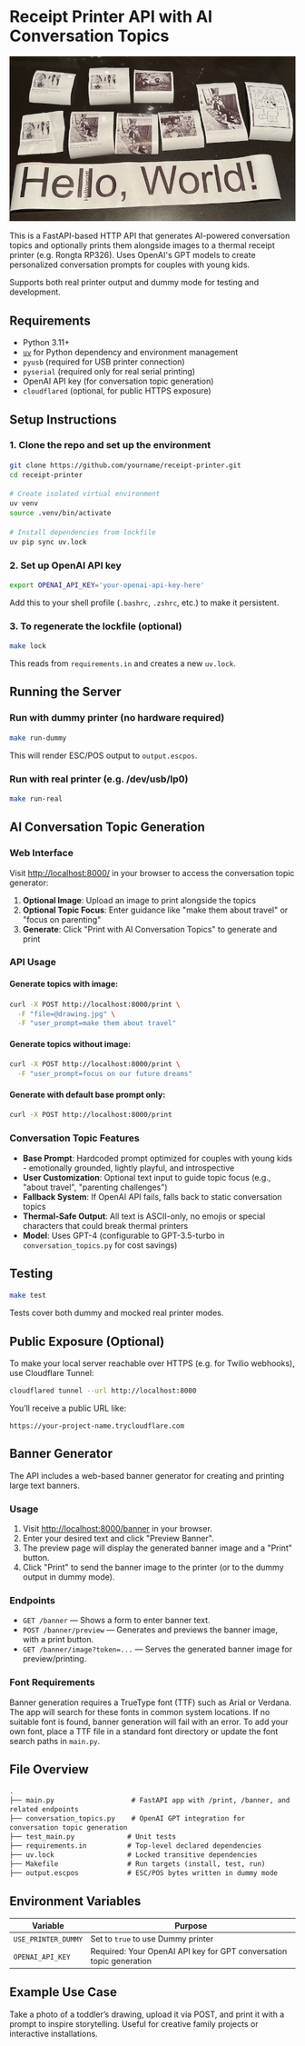 # Receipt Printer API with AI Conversation Topics

![Sample Output](samples.jpg)

This is a FastAPI-based HTTP API that generates AI-powered conversation topics and optionally prints them alongside images to a thermal receipt printer (e.g. Rongta RP326). Uses OpenAI's GPT models to create personalized conversation prompts for couples with young kids.

Supports both real printer output and dummy mode for testing and development.

## Requirements

- Python 3.11+
- [`uv`](https://github.com/astral-sh/uv) for Python dependency and environment management
- `pyusb` (required for USB printer connection)
- `pyserial` (required only for real serial printing)
- OpenAI API key (for conversation topic generation)
- `cloudflared` (optional, for public HTTPS exposure)

## Setup Instructions

### 1. Clone the repo and set up the environment

```bash
git clone https://github.com/yourname/receipt-printer.git
cd receipt-printer

# Create isolated virtual environment
uv venv
source .venv/bin/activate

# Install dependencies from lockfile
uv pip sync uv.lock
```

### 2. Set up OpenAI API key

```bash
export OPENAI_API_KEY='your-openai-api-key-here'
```

Add this to your shell profile (`.bashrc`, `.zshrc`, etc.) to make it persistent.

### 3. To regenerate the lockfile (optional)

```bash
make lock
```

This reads from `requirements.in` and creates a new `uv.lock`.

## Running the Server

### Run with dummy printer (no hardware required)

```bash
make run-dummy
```

This will render ESC/POS output to `output.escpos`.

### Run with real printer (e.g. /dev/usb/lp0)

```bash
make run-real
```

## AI Conversation Topic Generation

### Web Interface

Visit [http://localhost:8000/](http://localhost:8000/) in your browser to access the conversation topic generator:

1. **Optional Image**: Upload an image to print alongside the topics
2. **Optional Topic Focus**: Enter guidance like "make them about travel" or "focus on parenting"
3. **Generate**: Click "Print with AI Conversation Topics" to generate and print

### API Usage

#### Generate topics with image:
```bash
curl -X POST http://localhost:8000/print \
  -F "file=@drawing.jpg" \
  -F "user_prompt=make them about travel"
```

#### Generate topics without image:
```bash
curl -X POST http://localhost:8000/print \
  -F "user_prompt=focus on our future dreams"
```

#### Generate with default base prompt only:
```bash
curl -X POST http://localhost:8000/print
```

### Conversation Topic Features

- **Base Prompt**: Hardcoded prompt optimized for couples with young kids - emotionally grounded, lightly playful, and introspective
- **User Customization**: Optional text input to guide topic focus (e.g., "about travel", "parenting challenges")
- **Fallback System**: If OpenAI API fails, falls back to static conversation topics
- **Thermal-Safe Output**: All text is ASCII-only, no emojis or special characters that could break thermal printers
- **Model**: Uses GPT-4 (configurable to GPT-3.5-turbo in `conversation_topics.py` for cost savings)

## Testing

```bash
make test
```

Tests cover both dummy and mocked real printer modes.

## Public Exposure (Optional)

To make your local server reachable over HTTPS (e.g. for Twilio webhooks), use Cloudflare Tunnel:

```bash
cloudflared tunnel --url http://localhost:8000
```

You’ll receive a public URL like:

```
https://your-project-name.trycloudflare.com
```

## Banner Generator

The API includes a web-based banner generator for creating and printing large text banners.

### Usage

1. Visit [http://localhost:8000/banner](http://localhost:8000/banner) in your browser.
2. Enter your desired text and click "Preview Banner".
3. The preview page will display the generated banner image and a "Print" button.
4. Click "Print" to send the banner image to the printer (or to the dummy output in dummy mode).

### Endpoints

- `GET /banner` — Shows a form to enter banner text.
- `POST /banner/preview` — Generates and previews the banner image, with a print button.
- `GET /banner/image?token=...` — Serves the generated banner image for preview/printing.

### Font Requirements

Banner generation requires a TrueType font (TTF) such as Arial or Verdana. The app will search for these fonts in common system locations. If no suitable font is found, banner generation will fail with an error. To add your own font, place a TTF file in a standard font directory or update the font search paths in `main.py`.

## File Overview

```
.
├── main.py                   # FastAPI app with /print, /banner, and related endpoints
├── conversation_topics.py    # OpenAI GPT integration for conversation topic generation
├── test_main.py             # Unit tests
├── requirements.in          # Top-level declared dependencies
├── uv.lock                  # Locked transitive dependencies
├── Makefile                 # Run targets (install, test, run)
├── output.escpos            # ESC/POS bytes written in dummy mode
```

## Environment Variables

| Variable            | Purpose                              |
|---------------------|--------------------------------------|
| `USE_PRINTER_DUMMY` | Set to `true` to use Dummy printer   |
| `OPENAI_API_KEY`    | Required: Your OpenAI API key for GPT conversation topic generation |

## Example Use Case

Take a photo of a toddler’s drawing, upload it via POST, and print it with a prompt to inspire storytelling. Useful for creative family projects or interactive installations.